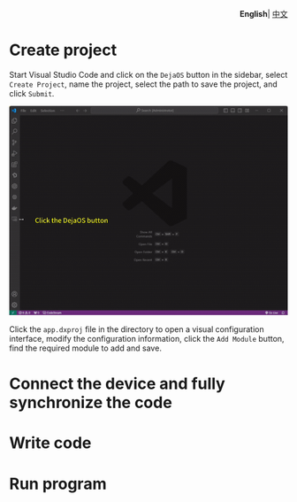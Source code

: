<p align="right">
    <b>English</b>| <a href="./demo_CN.md">中文</a>
</p>

# Create project

Start Visual Studio Code and click on the `DejaOS` button in the sidebar, select `Create Project`, name the project, select the path to save the project, and click `Submit`.

![alt text](image/demo-2.gif)

Click the `app.dxproj` file in the directory to open a visual configuration interface, modify the configuration information, click the `Add Module` button, find the required module to add and save.

# Connect the device and fully synchronize the code

# Write code

# Run program